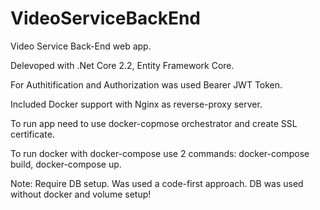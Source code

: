 # VideoServiceBackEnd
Video Service Back-End web app.

Delevoped with  .Net Core 2.2, Entity Framework Core.

For Authitification and Authorization was used Bearer JWT Token.

Included Docker support with Nginx as reverse-proxy server.

To run app need to use docker-copmose orchestrator and create SSL certificate.

To run docker with docker-compose use 2 commands: docker-compose build, docker-compose up.

Note: Require DB setup. Was used a code-first approach. DB was used without docker and volume setup!
